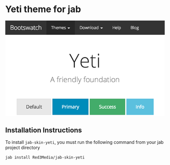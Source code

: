 # Yeti theme for jab
![yeti screenshot](thumbnail.png)

## Installation Instructions
To install `jab-skin-yeti`, you must run the following command from your jab project directory

    jab install Red3Media/jab-skin-yeti
